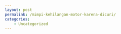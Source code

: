 ```yaml
---
layout: post
permalink: /mimpi-kehilangan-motor-karena-dicuri/
categories:
    - Uncategorized
---
```



